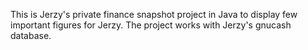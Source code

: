 This is Jerzy's private finance snapshot project in Java to display few important
figures for Jerzy. The project works with Jerzy's gnucash database.

